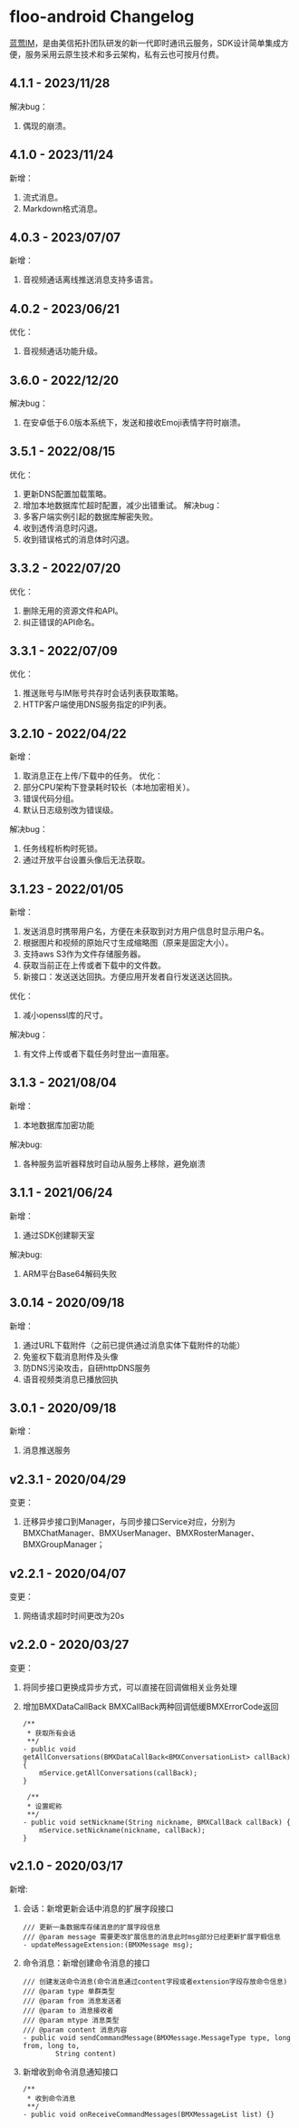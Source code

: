 # floo-android Changelog
[蓝莺IM](https://www.lanyingim.com/)，是由美信拓扑团队研发的新一代即时通讯云服务，SDK设计简单集成方便，服务采用云原生技术和多云架构，私有云也可按月付费。

## 4.1.1 - 2023/11/28
解决bug：
1. 偶现的崩溃。

## 4.1.0 - 2023/11/24
新增：
1. 流式消息。
2. Markdown格式消息。

## 4.0.3 - 2023/07/07
新增：
1. 音视频通话离线推送消息支持多语言。

## 4.0.2 - 2023/06/21
优化：
1. 音视频通话功能升级。

## 3.6.0 - 2022/12/20
解决bug：
1. 在安卓低于6.0版本系统下，发送和接收Emoji表情字符时崩溃。

## 3.5.1 - 2022/08/15
优化：
1. 更新DNS配置加载策略。
2. 增加本地数据库忙超时配置，减少出错重试。
解决bug：
1. 多客户端实例引起的数据库解密失败。
2. 收到透传消息时闪退。
3. 收到错误格式的消息体时闪退。


## 3.3.2 - 2022/07/20
优化：
1. 删除无用的资源文件和API。
2. 纠正错误的API命名。

## 3.3.1 - 2022/07/09
优化：
1. 推送账号与IM账号共存时会话列表获取策略。
2. HTTP客户端使用DNS服务指定的IP列表。

## 3.2.10 - 2022/04/22
新增：
1. 取消息正在上传/下载中的任务。
优化：
1. 部分CPU架构下登录耗时较长（本地加密相关）。
2. 错误代码分组。
3. 默认日志级别改为错误级。

解决bug：
1. 任务线程析构时死锁。
2. 通过开放平台设置头像后无法获取。

## 3.1.23 - 2022/01/05
新增：
1. 发送消息时携带用户名，方便在未获取到对方用户信息时显示用户名。
2. 根据图片和视频的原始尺寸生成缩略图（原来是固定大小）。
3. 支持aws S3作为文件存储服务器。
4. 获取当前正在上传或者下载中的文件数。
5. 新接口：发送送达回执。方便应用开发者自行发送送达回执。

优化：
1. 减小openssl库的尺寸。

解决bug：
1. 有文件上传或者下载任务时登出一直阻塞。

## 3.1.3 - 2021/08/04
新增：
1. 本地数据库加密功能

解决bug:
1. 各种服务监听器释放时自动从服务上移除，避免崩溃

## 3.1.1 - 2021/06/24
新增：
1. 通过SDK创建聊天室

解决bug:
1. ARM平台Base64解码失败

## 3.0.14 - 2020/09/18
新增：
1. 通过URL下载附件（之前已提供通过消息实体下载附件的功能）
2. 免鉴权下载消息附件及头像
3. 防DNS污染攻击，自研httpDNS服务
4. 语音视频类消息已播放回执


## 3.0.1 - 2020/09/18
新增：
1. 消息推送服务

## v2.3.1 - 2020/04/29

变更：

1. 迁移异步接口到Manager，与同步接口Service对应，分别为 BMXChatManager、BMXUserManager、BMXRosterManager、BMXGroupManager；

## v2.2.1 - 2020/04/07

变更：

1. 网络请求超时时间更改为20s  

## v2.2.0 - 2020/03/27

变更：

1. 将同步接口更换成异步方式，可以直接在回调做相关业务处理
2. 增加BMXDataCallBack<T> BMXCallBack两种回调低缓BMXErrorCode返回
    
    ```
    /**
     * 获取所有会话
     **/
    - public void getAllConversations(BMXDataCallBack<BMXConversationList> callBack) {
        mService.getAllConversations(callBack);
    }
	```
	
	```
	 /**
     * 设置昵称
     **/
    - public void setNickname(String nickname, BMXCallBack callBack) {
        mService.setNickname(nickname, callBack);
    }

	```


## v2.1.0 - 2020/03/17

新增:

1. 会话：新增更新会话中消息的扩展字段接口

	```
	/// 更新一条数据库存储消息的扩展字段信息
	/// @param message 需要更改扩展信息的消息此时msg部分已经更新扩展字椴信息
	- updateMessageExtension:(BMXMessage msg);
	```

2. 命令消息：新增创建命令消息的接口
	
	```
	/// 创建发送命令消息(命令消息通过content字段或者extension字段存放命令信息)
	/// @param type 单群类型
	/// @param from 消息发送者
	/// @param to 消息接收者
	/// @param mtype 消息类型
	/// @param content 消息内容
	- public void sendCommandMessage(BMXMessage.MessageType type, long from, long to,
            String content)
	```

3.  新增收到命令消息通知接口

	```
	/**
	 * 收到命令消息
	 **/
	- public void onReceiveCommandMessages(BMXMessageList list) {}
	```
	


